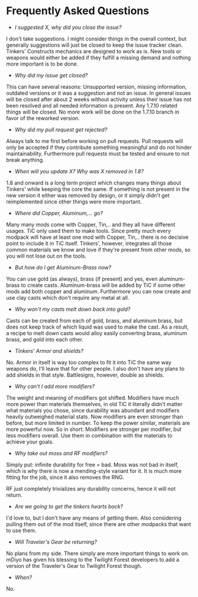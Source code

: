 # Frequently Asked Questions

* _I suggested X, why did you close the issue?_

I don't take suggestions. I might consider things in the overall context, but generally suggestions will just be closed to keep the issue tracker clean. Tinkers' Constructs mechanics are designed to work as is. New tools or weapons would either be added if they fulfill a missing demand and nothing more important is to be done.

* _Why did my issue get closed?_

This can have several reasons: Unsupported version, missing information, outdated versions or it was a suggestion and not an issue.
In general issues will be closed after about 2 weeks without activity unless their issue has not been resolved and all needed information is present.
Any 1.7.10 related things will be closed. No more work will be done on the 1.7.10 branch in favor of the reworked version.

* _Why did my pull request get rejected?_

Always talk to me first before working on pull requests. Pull requests will only be accepted if they contribute something meaningful and do not hinder maintainability. Furthermore pull requests must be tested and ensure to not break anything.

* _When will you update X? Why was X removed in 1.8?_

1.8 and onward is a long term project which changes many things about Tinkers' while keeping the core the same. If something is not present in the new version it either was removed by design, or it simply didn't get reimplemented since other things were more important.

* _Where did Copper, Aluminum,... go?_

Many many mods come with Copper, Tin,.. and they all have different usages. TiC only used them to make tools. Since pretty much every modpack will have at least one mod with Copper, Tin,.. there is no decisive point to include it in TiC itself. Tinkers', however, integrates all those common materials we know and love if they're present from other mods, so you will not lose out on the tools.

* _But how do I get Aluminum-Brass now?_

You can use gold (as always), brass (if present) and yes, even aluminum-brass to create casts. Aluminum-brass will be added by TiC if some other mods add both copper and aluminum. Furthermore you can now create and use clay casts which don't require any metal at all.

* _Why won't my casts melt down back into gold?_

Casts can be created from each of gold, brass, and aluminum brass, but does not keep track of which liquid was used to make the cast. As a result, a recipe to melt down casts would alloy easily converting brass, aluminum brass, and gold into each other.

* _Tinkers' Armor and shields?_

No. Armor in itself is way too complex to fit it into TiC the same way weapons do, I'll leave that for other people. I also don't have any plans to add shields in that style. Battlesigns, however, double as shields.

* _Why can't I add more modifiers?_

The weight and meaning of modifiers got shifted. Modifiers have much more power than materials themselves, in old TiC it literally didn't matter what materials you chose, since durability was abundant and modifiers heavily outweighed material stats. Now modifiers are even stronger than before, but more limited in number. To keep the power similar, materials are more powerful now. So in short: Modifiers are stronger per modifier, but less modifiers overall. Use them in combination with the materials to achieve your goals.

* _Why take out moss and RF modifiers?_

Simply put: infinite durability for free = bad. Moss was not bad in itself, which is why there is now a mending-style variant for it. It is much more fitting for the job, since it also removes the RNG.

RF just completely trivializes any durability concerns, hence it will not return.

* _Are we going to get the tinkers hearts back?_

I'd love to, but I don't have any means of getting them. Also considering pulling them out of the mod itself, since there are other modpacks that want to use them.

* _Will Traveler's Gear be returning?_

No plans from my side. There simply are more important things to work on. mDiyo has given his blessing to the Twilight Forest developers to add a version of the Traveler's Gear to Twilight Forest though.

* _When?_

No.